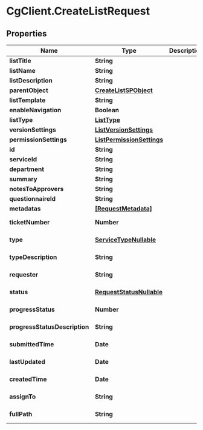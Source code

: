 # CgClient.CreateListRequest

## Properties

Name | Type | Description | Notes
------------ | ------------- | ------------- | -------------
**listTitle** | **String** |  | [optional] 
**listName** | **String** |  | [optional] 
**listDescription** | **String** |  | [optional] 
**parentObject** | [**CreateListSPObject**](CreateListSPObject.md) |  | [optional] 
**listTemplate** | **String** |  | [optional] 
**enableNavigation** | **Boolean** |  | [optional] 
**listType** | [**ListType**](ListType.md) |  | [optional] 
**versionSettings** | [**ListVersionSettings**](ListVersionSettings.md) |  | [optional] 
**permissionSettings** | [**ListPermissionSettings**](ListPermissionSettings.md) |  | [optional] 
**id** | **String** |  | [optional] 
**serviceId** | **String** |  | [optional] 
**department** | **String** |  | [optional] 
**summary** | **String** |  | [optional] 
**notesToApprovers** | **String** |  | [optional] 
**questionnaireId** | **String** |  | [optional] 
**metadatas** | [**[RequestMetadata]**](RequestMetadata.md) |  | [optional] 
**ticketNumber** | **Number** |  | [optional] [readonly] 
**type** | [**ServiceTypeNullable**](ServiceTypeNullable.md) |  | [optional] [readonly] 
**typeDescription** | **String** |  | [optional] [readonly] 
**requester** | **String** |  | [optional] [readonly] 
**status** | [**RequestStatusNullable**](RequestStatusNullable.md) |  | [optional] [readonly] 
**progressStatus** | **Number** |  | [optional] [readonly] 
**progressStatusDescription** | **String** |  | [optional] [readonly] 
**submittedTime** | **Date** |  | [optional] [readonly] 
**lastUpdated** | **Date** |  | [optional] [readonly] 
**createdTime** | **Date** |  | [optional] [readonly] 
**assignTo** | **String** |  | [optional] [readonly] 
**fullPath** | **String** |  | [optional] [readonly] 


